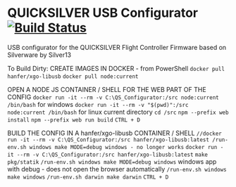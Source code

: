 # QUICKSILVER USB Configurator [![Build Status](https://ci.bkleiner.codes/api/badges/bkleiner/quicksilver-usb-configurator/status.svg)](https://ci.bkleiner.codes/bkleiner/quicksilver-usb-configurator)
USB configurator for the QUICKSILVER Flight Controller Firmware based on Silverware by Silver13

To Build Dirty:
CREATE IMAGES IN DOCKER - from PowerShell
```docker pull hanfer/xgo-libusb```
```docker pull node:current```

OPEN A NODE JS CONTAINER / SHELL FOR THE WEB PART OF THE CONFIG
```docker run -it --rm -v C:\QS_Configurator:/src node:current /bin/bash``` for windows
```docker run -it --rm -v "$(pwd)":/src node:current /bin/bash``` for linux current directory
```cd /src```
```npm --prefix web install```
```npm --prefix web run build```
```CTRL + D```

BUILD THE CONFIG IN A hanfer/xgo-libusb CONTAINER / SHELL
```//docker run -it --rm -v C:\QS_Configurator:/src hanfer/xgo-libusb:latest /run-env.sh windows make MODE=debug windows - no longer works```
```docker run -it --rm -v C:\QS_Configurator:/src hanfer/xgo-libusb:latest```
```make pkg/statik```
```/run-env.sh windows make MODE=debug windows``` windows app with debug - does not open the browser automatically
```/run-env.sh windows make windows```
```/run-env.sh darwin make darwin```
```CTRL + D```






